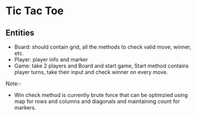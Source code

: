 # Tic Tac Toe

## Entities
- Board: should contain grid, all the methods to check valid move, winner, etc.
- Player: player info and marker
- Game: take 2 players and Board and start game, Start method contains player turns, take their input and check winner on every move.

Note:-
- Win check method is currently brute force that can be optimzied using map for rows and columns and diagonals and maintaining count for markers.